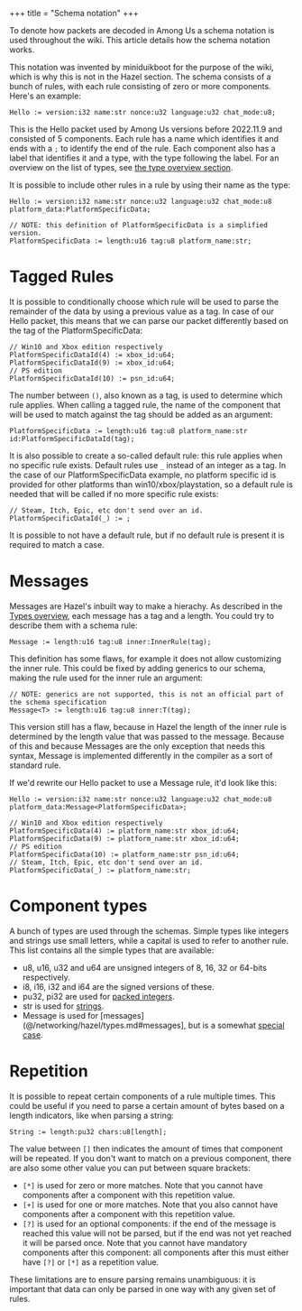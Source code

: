 +++
title = "Schema notation"
+++

To denote how packets are decoded in Among Us a schema notation is used throughout the wiki. This article details how the schema notation works.

<!-- more -->

This notation was invented by miniduikboot for the purpose of the wiki, which is why this is not in the Hazel section.
The schema consists of a bunch of rules, with each rule consisting of zero or more components. Here's an example:

```
Hello := version:i32 name:str nonce:u32 language:u32 chat_mode:u8;
```

This is the Hello packet used by Among Us versions before 2022.11.9 and consisted of 5 components. Each rule has a name which identifies it and ends with a `;` to identify the end of the rule. Each component also has a label that identifies it and a type, with the type following the label. For an overview on the list of types, see [the type overview section](#component-types).

It is possible to include other rules in a rule by using their name as the type:

```
Hello := version:i32 name:str nonce:u32 language:u32 chat_mode:u8 platform_data:PlatformSpecificData;

// NOTE: this definition of PlatformSpecificData is a simplified version.
PlatformSpecificData := length:u16 tag:u8 platform_name:str;
```

# Tagged Rules

It is possible to conditionally choose which rule will be used to parse the remainder of the data by using a previous value as a tag. In case of our Hello packet, this means that we can parse our packet differently based on the tag of the PlatformSpecificData:

```
// Win10 and Xbox edition respectively
PlatformSpecificDataId(4) := xbox_id:u64;
PlatformSpecificDataId(9) := xbox_id:u64;
// PS edition
PlatformSpecificDataId(10) := psn_id:u64;
```

The number between `()`, also known as a tag, is used to determine which rule applies.
When calling a tagged rule, the name of the component that will be used to match against the tag should be added as an argument:

```
PlatformSpecificData := length:u16 tag:u8 platform_name:str id:PlatformSpecificDataId(tag);
```

It is also possible to create a so-called default rule: this rule applies when no specific rule exists. Default rules use `_` instead of an integer as a tag.
In the case of our PlatformSpecificData example, no platform specific id is provided for other platforms than win10/xbox/playstation, so a default rule is needed that will be called if no more specific rule exists:

```
// Steam, Itch, Epic, etc don't send over an id.
PlatformSpecificDataId(_) := ;
```

It is possible to not have a default rule, but if no default rule is present it is required to match a case.

# Messages

Messages are Hazel's inbuilt way to make a hierachy. As described in the [Types overview](@/networking/hazel/types.md#messages), each message has a tag and a length. You could try to describe them with a schema rule:

```
Message := length:u16 tag:u8 inner:InnerRule(tag);
```

This definition has some flaws, for example it does not allow customizing the inner rule. This could be fixed by adding generics to our schema, making the rule used for the inner rule an argument:

```
// NOTE: generics are not supported, this is not an official part of the schema specification
Message<T> := length:u16 tag:u8 inner:T(tag);
```

This version still has a flaw, because in Hazel the length of the inner rule is determined by the length value that was passed to the message. Because of this and because Messages are the only exception that needs this syntax, Message is implemented differently in the compiler as a sort of standard rule.

If we'd rewrite our Hello packet to use a Message rule, it'd look like this:

```
Hello := version:i32 name:str nonce:u32 language:u32 chat_mode:u8 platform_data:Message<PlatformSpecificData>;

// Win10 and Xbox edition respectively
PlatformSpecificData(4) := platform_name:str xbox_id:u64;
PlatformSpecificData(9) := platform_name:str xbox_id:u64;
// PS edition
PlatformSpecificData(10) := platform_name:str psn_id:u64;
// Steam, Itch, Epic, etc don't send over an id.
PlatformSpecificData(_) := platform_name:str;
```

# Component types

A bunch of types are used through the schemas. Simple types like integers and strings use small letters, while a capital is used to refer to another rule. This list contains all the simple types that are available:

- u8, u16, u32 and u64 are unsigned integers of 8, 16, 32 or 64-bits respectively.
- i8, i16, i32 and i64 are the signed versions of these.
- pu32, pi32 are used for [packed integers](@/networking/hazel/types.md#packed-integers).
- str is used for [strings](@/networking/hazel/types.md#strings-and-byte-arrays).
- Message is used for [messages](@/networking/hazel/types.md#messages], but is a somewhat [special case](#messages).

# Repetition

It is possible to repeat certain components of a rule multiple times. This could be useful if you need to parse a certain amount of bytes based on a length indicators, like when parsing a string:

```
String := length:pu32 chars:u8[length];
```

The value between `[]` then indicates the amount of times that component will be repeated. If you don't want to match on a previous component, there are also some other value you can put between square brackets:

- `[*]` is used for zero or more matches. Note that you cannot have components after a component with this repetition value.
- `[+]` is used for one or more matches. Note that you also cannot have components after a component with this repetition value.
- `[?]` is used for an optional components: if the end of the message is reached this value will not be parsed, but if the end was not yet reached it will be parsed once. Note that you cannot have mandatory components after this component: all components after this must either have `[?]` or `[*]` as a repetition value.

These limitations are to ensure parsing remains unambiguous: it is important that data can only be parsed in one way with any given set of rules.
